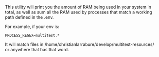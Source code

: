 This utility will print you the amount of RAM being used in your system in total, as well as sum all the RAM used by processes that match a working path defined in the .env.

For example, if your env is:

```
PROCESS_REGEX=multitest.*
```

It will match files in /home/christianlarrabure/develop/multitest-resources/ or anywhere that has that word.
